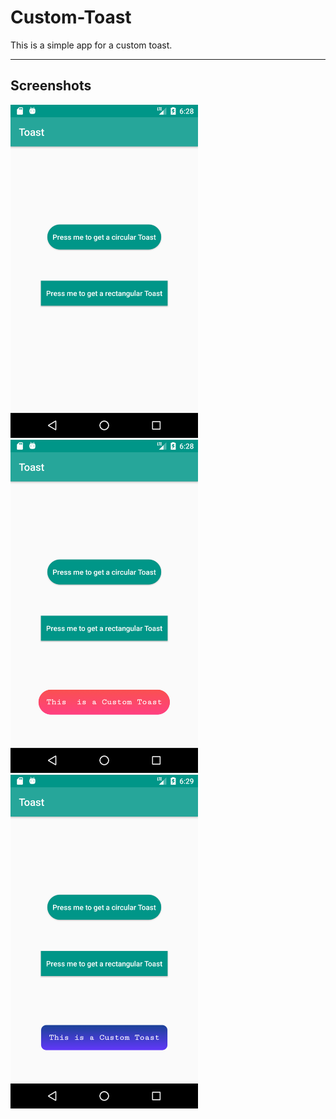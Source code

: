 # Custom-Toast

This is a simple app for a custom toast.

---

## Screenshots

<img src="Screenshots/Screenshot_1514312929.png" width="300">
<img src="Screenshots/Screenshot_1514312933.png" width="300">
<img src="Screenshots/Screenshot_1514312996.png" width="300">
